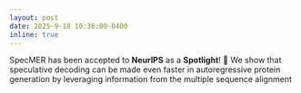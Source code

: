 ```yaml
---
layout: post
date: 2025-9-18 10:38:00-0400
inline: true
---
```


SpecMER has been accepted to <b>NeurIPS</b> as a <b>Spotlight</b>! 🎉 We show that speculative decoding can be made even faster in autoregressive protein generation by leveraging information from the multiple sequence alignment



